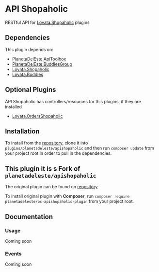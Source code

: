 # API Shopaholic
RESTful API for [Lovata.Shopaholic](https://octobercms.com/plugin/lovata-shopaholic) plugins

## Dependencies
This plugin depends on:

- [PlanetaDelEste.ApiToolbox](https://github.com/planetadeleste/oc-api-toolbox)
- [PlanetaDelEste.BuddiesGroup](https://octobercms.com/plugin/planetadeleste-buddiesgroup)
- [Lovata.Shopaholic](https://octobercms.com/plugin/lovata-shopaholic)
- [Lovata.Buddies](https://octobercms.com/plugin/lovata-buddies)

## Optional Plugins
API Shopaholic has controllers/resources for this plugins, if they are installed
- [Lovata.OrdersShopaholic](https://octobercms.com/plugin/lovata-ordersshopaholic)

## Installation
To install from the [repository](https://github.com/sprintsoftro/oc-apishopaholic-plugin), clone it into `plugins/planetadeleste/apishopaholic` and then run `composer update` from your project root in order to pull in the dependencies.


## This plugin it is s Fork of `planetadeleste/apishopaholic`
The original plugin can be found on [repository](https://github.com/planetadeleste/oc-shopaholic-api)

To install original plugin with **Composer**, run `composer require planetadeleste/oc-apishopaholic-plugin` from your project root.


## Documentation

### Usage
Coming soon

### Events
Coming soon

